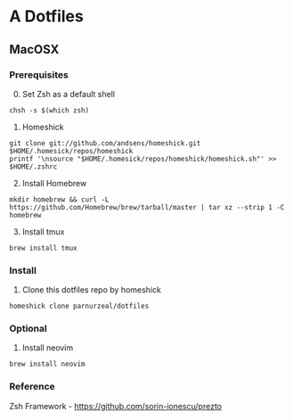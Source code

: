 # A Dotfiles

## MacOSX

### Prerequisites
0. Set Zsh as a default shell
```
chsh -s $(which zsh)
```
1. Homeshick
```
git clone git://github.com/andsens/homeshick.git $HOME/.homesick/repos/homeshick
printf '\nsource "$HOME/.homesick/repos/homeshick/homeshick.sh"' >> $HOME/.zshrc
```
2. Install Homebrew
```
mkdir homebrew && curl -L https://github.com/Homebrew/brew/tarball/master | tar xz --strip 1 -C homebrew
```
3. Install tmux
```
brew install tmux
```

### Install
1. Clone this dotfiles repo by homeshick
```
homeshick clone parnurzeal/dotfiles
```

### Optional
1. Install neovim
```
brew install neovim
```


### Reference
Zsh Framework - https://github.com/sorin-ionescu/prezto
